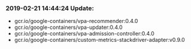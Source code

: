 ### 2019-02-21 14:44:24 Update:

- gcr.io/google-containers/vpa-recommender:0.4.0
- gcr.io/google-containers/vpa-updater:0.4.0
- gcr.io/google-containers/vpa-admission-controller:0.4.0
- gcr.io/google-containers/custom-metrics-stackdriver-adapter:v0.9.0
